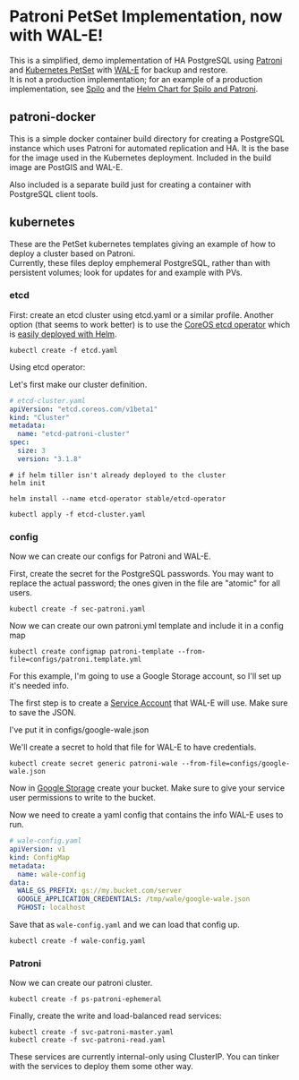 # Patroni PetSet Implementation, now with WAL-E!

This is a simplified, demo implementation of HA PostgreSQL using [Patroni](https://github.com/zalando/patroni/) and [Kubernetes PetSet]() with [WAL-E](https://github.com/wal-e/wal-e) for backup and restore.  
It is not a production implementation; for an example of a production implementation, see [Spilo](https://github.com/zalando/spilo/tree/master/postgres-appliance) and the [Helm Chart for Spilo and Patroni](https://github.com/kubernetes/charts/tree/master/incubator/patroni).

## patroni-docker

This is a simple docker container build directory for creating a PostgreSQL instance which uses Patroni for automated replication and HA.  It is the base for the image used in the Kubernetes deployment. 
Included in the build image are PostGIS and WAL-E.

Also included is a separate build just for creating a container with PostgreSQL client tools.

## kubernetes

These are the PetSet kubernetes templates giving an example of how to deploy a cluster based on Patroni.  
Currently, these files deploy emphemeral PostgreSQL, rather than with persistent volumes; look for updates for and example with PVs.

### etcd

First: create an etcd cluster using etcd.yaml or a similar profile.
Another option (that seems to work better) is to use the [CoreOS etcd operator](https://github.com/coreos/etcd-operator#create-and-destroy-an-etcd-cluster) which is [easily deployed with Helm](https://github.com/kubernetes/charts/tree/master/stable/etcd-operator).

```
kubectl create -f etcd.yaml
```

Using etcd operator:

Let's first make our cluster definition.

```yaml
# etcd-cluster.yaml
apiVersion: "etcd.coreos.com/v1beta1"
kind: "Cluster"
metadata:
  name: "etcd-patroni-cluster"
spec:
  size: 3
  version: "3.1.8"
```

```shell
# if helm tiller isn't already deployed to the cluster
helm init

helm install --name etcd-operator stable/etcd-operator

kubectl apply -f etcd-cluster.yaml
```

### config

Now we can create our configs for Patroni and WAL-E.

First, create the secret for the PostgreSQL passwords.  You may want
to replace the actual password; the ones given in the file are "atomic" for all users.

```
kubectl create -f sec-patroni.yaml
```

Now we can create our own patroni.yml template and include it in a config map

```
kubectl create configmap patroni-template --from-file=configs/patroni.template.yml
```

For this example, I'm going to use a Google Storage account, so I'll set up it's needed info.

The first step is to create a [Service Account](https://console.cloud.google.com/iam-admin/serviceaccounts/) that WAL-E will use. Make sure to save the JSON.

I've put it in configs/google-wale.json

We'll create a secret to hold that file for WAL-E to have credentials.

```
kubectl create secret generic patroni-wale --from-file=configs/google-wale.json
```

Now in [Google Storage](https://console.cloud.google.com/storage/browser) create your bucket. Make sure to give your service user permissions to write to the bucket.

Now we need to create a yaml config that contains the info WAL-E uses to run.

```yaml
# wale-config.yaml
apiVersion: v1
kind: ConfigMap
metadata:
  name: wale-config
data:
  WALE_GS_PREFIX: gs://my.bucket.com/server
  GOOGLE_APPLICATION_CREDENTIALS: /tmp/wale/google-wale.json
  PGHOST: localhost
```
Save that as `wale-config.yaml` and we can load that config up.

```
kubectl create -f wale-config.yaml
```

### Patroni

Now we can create our patroni cluster.



```
kubectl create -f ps-patroni-ephemeral
```

Finally, create the write and load-balanced read services:

```
kubectl create -f svc-patroni-master.yaml
kubectl create -f svc-patroni-read.yaml
```

These services are currently internal-only using ClusterIP.  You can tinker
with the services to deploy them some other way.
